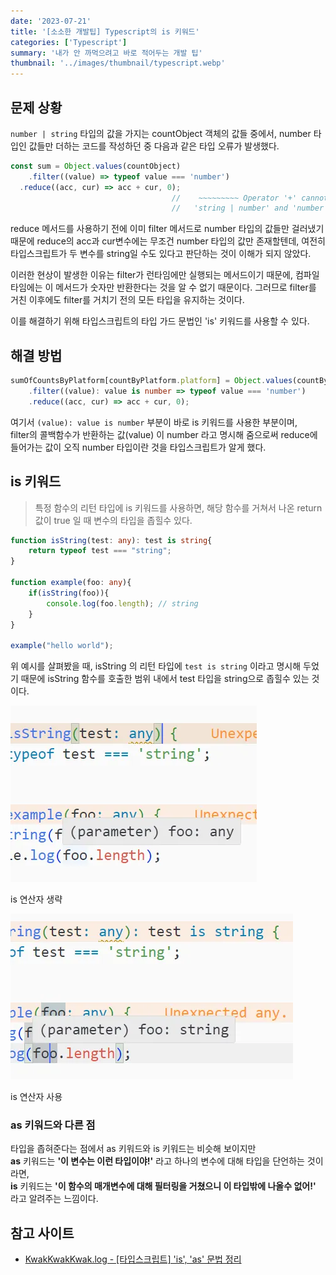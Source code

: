 ```yaml
---
date: '2023-07-21'
title: '[소소한 개발팁] Typescript의 is 키워드'
categories: ['Typescript']
summary: '내가 안 까먹으려고 바로 적어두는 개발 팁'
thumbnail: '../images/thumbnail/typescript.webp'
---
```


## 문제 상황

`number | string` 타입의 값을 가지는 countObject 객체의 값들 중에서, number 타입인 값들만 더하는 코드를 작성하던 중 다음과 같은 타입 오류가 발생했다.

<div class="code-header">
	<span class="red btn"></span>
	<span class="yellow btn"></span>
	<span class="green btn"></span>
</div>

```ts
const sum = Object.values(countObject)
	.filter((value) => typeof value === 'number')
  .reduce((acc, cur) => acc + cur, 0);
									//	  ~~~~~~~~~ Operator '+' cannot be applied to types
									//   'string | number' and 'number'
```

reduce 메서드를 사용하기 전에 이미 filter 메서드로 number 타입의 값들만 걸러냈기 때문에 reduce의 acc과 cur변수에는 무조건 number 타입의 값만 존재할텐데, 여전히 타입스크립트가 두 변수를 string일 수도 있다고 판단하는 것이 이해가 되지 않았다.

이러한 현상이 발생한 이유는 filter가 런타임에만 실행되는 메서드이기 때문에, 컴파일 타임에는 이 메서드가 숫자만 반환한다는 것을 알 수 없기 때문이다. 그러므로 filter를 거친 이후에도 filter를 거치기 전의 모든 타입을 유지하는 것이다.

이를 해결하기 위해 타입스크립트의 타입 가드 문법인 'is' 키워드를 사용할 수 있다.

## 해결 방법

<div class="code-header">
	<span class="red btn"></span>
	<span class="yellow btn"></span>
	<span class="green btn"></span>
</div>

```ts
sumOfCountsByPlatform[countByPlatform.platform] = Object.values(countByPlatform)
	.filter((value): value is number => typeof value === 'number')
	.reduce((acc, cur) => acc + cur, 0);
```

여기서 `(value): value is number` 부분이 바로 is 키워드를 사용한 부분이며,   
filter의 콜백함수가 반환하는 값(value) 이 number 라고 명시해 줌으로써 reduce에 들어가는 값이 오직 number 타입이란 것을 타입스크립트가 알게 했다.

## is 키워드

> 특정 함수의 리턴 타입에 is 키워드를 사용하면, 해당 함수를 거쳐서 나온 return 값이 true 일 때 변수의 타입을 좁힐수 있다.

<div class="code-header">
	<span class="red btn"></span>
	<span class="yellow btn"></span>
	<span class="green btn"></span>
</div>

```ts
function isString(test: any): test is string{
    return typeof test === "string";
}

function example(foo: any){
    if(isString(foo)){
        console.log(foo.length); // string
    }
}

example("hello world");
```

위 예시를 살펴봤을 때, isString 의 리턴 타입에 `test is string` 이라고 명시해 두었기 때문에 isString 함수를 호출한 범위 내에서 test 타입을 string으로 좁힐수 있는 것이다.

![](../images/content/2023-07-21-17-10-27.webp)

<div class="source">is 연산자 생략</div>

![](../images/content/2023-07-21-17-10-51.webp)

<div class="source">is 연산자 사용</div>

### as 키워드와 다른 점

타입을 좁혀준다는 점에서 as 키워드와 is 키워드는 비슷해 보이지만   
**as** 키워드는 **'이 변수는 이런 타입이야!'** 라고 하나의 변수에 대해 타입을 단언하는 것이라면,   
**is** 키워드는 **'이 함수의 매개변수에 대해 필터링을 거쳤으니 이 타입밖에 나올수 없어!'** 라고 알려주는 느낌이다.

## 참고 사이트

- [KwakKwakKwak.log - [타입스크립트] 'is', 'as' 문법 정리](https://velog.io/@kwak1539/%ED%83%80%EC%9E%85%EC%8A%A4%ED%81%AC%EB%A6%BD%ED%8A%B8-is-as-%EB%AC%B8%EB%B2%95-%EC%A0%95%EB%A6%AC)